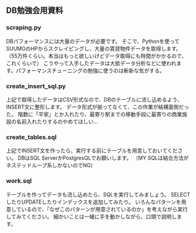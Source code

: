 ## DB勉強会用資料

### scraping.py
 DBパフォーマンスには大量のデータが必要です。
 そこで、Pythonを使ってSUUMOのHPからスクレイピングし、大量の賃貸物件データを取得します。
 （55万件くらい。本当はもっと欲しいけどデータ取得にも時間がかかるので、これくらいで）
 こうやって入手したデータは大抵データ分析などに使われます。パフォーマンスチューニングの勉強に使うのは斬新な気がする。

### create_insert_sql.py
 上記で取得したデータはCSV形式なので、DBのテーブルに流し込めるよう、INSERT文に整形します。
 データ形式が揃ってなくて、この作業が結構面倒だった。
 階数に「平家」とか入れたり、最寄り駅までの移動手段に最寄りの商業施設の名前入れたりするのやめてほしい...

### create_tables.sql
 上記でINSERT文を作ったら、実行する前にテーブルを用意しておいてください。
 DBはSQL ServerかPostgresQLでお願いします。
 （MY SQLは結合方法がネステッドループ系しかないのでNG）

### work.sql
 テーブルを作ってデータも流し込めたら、SQLを実行してみましょう。
 SELECTしたりUPDATEしたりインデックスを追加してみたり。
 いろんなパターンを用意しているので、「なぜこのパターンが用意されているのか」を考えながら実行してみてください。
 細かいことは一緒に手を動かしながら、口頭で説明します。
